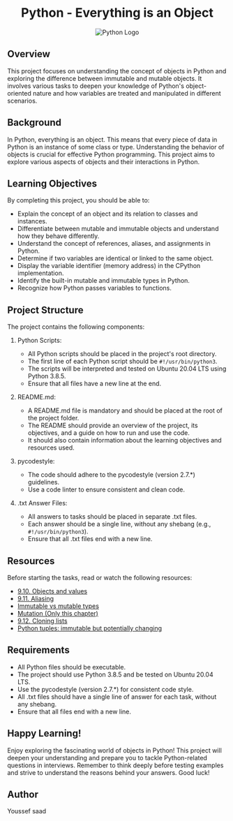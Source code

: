 <h1 align="center">Python - Everything is an Object</h1>
<p align="center">
  <img src="https://miro.medium.com/v2/resize:fit:679/1*IRGB-4OAoO8KSqH_huDPFw.gif" alt="Python Logo">
</p>

## Overview

This project focuses on understanding the concept of objects in Python and exploring the difference between immutable and mutable objects. It involves various tasks to deepen your knowledge of Python's object-oriented nature and how variables are treated and manipulated in different scenarios.

## Background

In Python, everything is an object. This means that every piece of data in Python is an instance of some class or type. Understanding the behavior of objects is crucial for effective Python programming. This project aims to explore various aspects of objects and their interactions in Python.

## Learning Objectives

By completing this project, you should be able to:

- Explain the concept of an object and its relation to classes and instances.
- Differentiate between mutable and immutable objects and understand how they behave differently.
- Understand the concept of references, aliases, and assignments in Python.
- Determine if two variables are identical or linked to the same object.
- Display the variable identifier (memory address) in the CPython implementation.
- Identify the built-in mutable and immutable types in Python.
- Recognize how Python passes variables to functions.

## Project Structure

The project contains the following components:

1. Python Scripts:
   - All Python scripts should be placed in the project's root directory.
   - The first line of each Python script should be `#!/usr/bin/python3`.
   - The scripts will be interpreted and tested on Ubuntu 20.04 LTS using Python 3.8.5.
   - Ensure that all files have a new line at the end.

2. README.md:
   - A README.md file is mandatory and should be placed at the root of the project folder.
   - The README should provide an overview of the project, its objectives, and a guide on how to run and use the code.
   - It should also contain information about the learning objectives and resources used.

3. pycodestyle:
   - The code should adhere to the pycodestyle (version 2.7.*) guidelines.
   - Use a code linter to ensure consistent and clean code.

4. .txt Answer Files:
   - All answers to tasks should be placed in separate .txt files.
   - Each answer should be a single line, without any shebang (e.g., `#!/usr/bin/python3`).
   - Ensure that all .txt files end with a new line.

## Resources

Before starting the tasks, read or watch the following resources:

- [9.10. Objects and values](https://docs.python.org/3/reference/datamodel.html#objects-values-and-types)
- [9.11. Aliasing](https://docs.python.org/3/reference/datamodel.html#objects-values-and-types)
- [Immutable vs mutable types](https://stackoverflow.com/questions/8056130/immutable-vs-mutable-types)
- [Mutation (Only this chapter)](https://docs.python.org/3/tutorial/datastructures.html#more-on-lists)
- [9.12. Cloning lists](https://docs.python.org/3/faq/programming.html#how-do-i-clone-or-copy-a-list)
- [Python tuples: immutable but potentially changing](https://docs.python.org/3/faq/programming.html#how-do-i-clone-or-copy-a-list)

## Requirements

- All Python files should be executable.
- The project should use Python 3.8.5 and be tested on Ubuntu 20.04 LTS.
- Use the pycodestyle (version 2.7.*) for consistent code style.
- All .txt files should have a single line of answer for each task, without any shebang.
- Ensure that all files end with a new line.

## Happy Learning!

Enjoy exploring the fascinating world of objects in Python! This project will deepen your understanding and prepare you to tackle Python-related questions in interviews. Remember to think deeply before testing examples and strive to understand the reasons behind your answers. Good luck!

## Author
Youssef saad 
